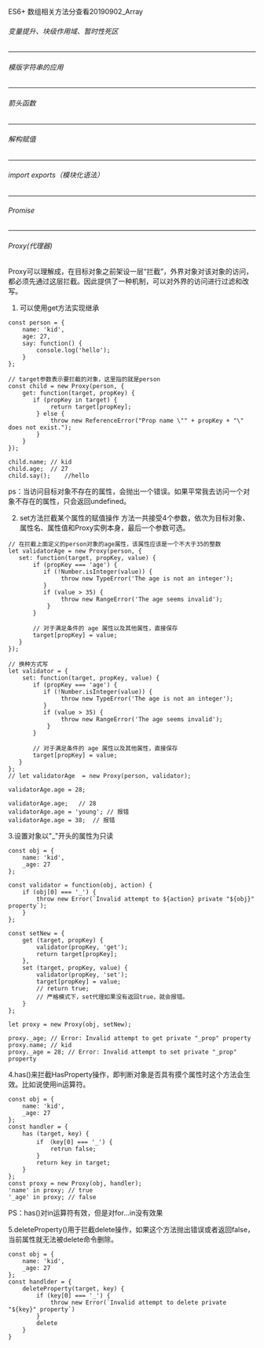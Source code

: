 ES6+ 数组相关方法分查看20190902_Array

###### 变量提升、块级作用域、暂时性死区


*************
###### 模版字符串的应用


*************
###### 箭头函数


*************
###### 解构赋值


*************
###### import  exports（模块化语法）


*************
###### Promise


*************
###### Proxy(代理器)
Proxy可以理解成，在目标对象之前架设一层“拦截”，外界对象对该对象的访问，都必须先通过这层拦截。因此提供了一种机制，可以对外界的访问进行过滤和改写。
1. 可以使用get方法实现继承

```
const person = {
    name: 'kid',
    age: 27,
    say: function() {
        console.log('hello');
    }
};

// target参数表示要拦截的对象，这里指的就是person
const child = new Proxy(person, {
    get: function(target, propKey) {
       if (propKey in target) {
			return target[propKey];
		} else {
			throw new ReferenceError("Prop name \"" + propKey + "\" does not exist.");
		}
    }
});

child.name; // kid
child.age;  // 27
child.say();    //hello    
```
ps：当访问目标对象不存在的属性，会抛出一个错误。如果平常我去访问一个对象不存在的属性，只会返回undefined。

2. set方法拦截某个属性的赋值操作
方法一共接受4个参数，依次为目标对象、属性名、属性值和Proxy实例本身，最后一个参数可选。

```
// 在拦截上面定义的person对象的age属性，该属性应该是一个不大于35的整数
let validatorAge = new Proxy(person, {
   set: function(target, propKey, value) {
       if (propKey === 'age') {
          if (!Number.isInteger(value)) {
               throw new TypeError('The age is not an integer');
          }
          if (value > 35) {
               throw new RangeError('The age seems invalid');
           }
       }
       
       // 对于满足条件的 age 属性以及其他属性，直接保存
       target[propKey] = value;
   }
});

// 换种方式写
let validator = {
    set: function(target, propKey, value) {
       if (propKey === 'age') {
          if (!Number.isInteger(value)) {
               throw new TypeError('The age is not an integer');
          }
          if (value > 35) {
               throw new RangeError('The age seems invalid');
           }
       }
       
       // 对于满足条件的 age 属性以及其他属性，直接保存
       target[propKey] = value;
   }
};
// let validatorAge  = new Proxy(person, validator);

validatorAge.age = 28;

validatorAge.age;   // 28
validatorAge.age = 'young'; // 报错
validatorAge.age = 38;  // 报错
```

3.设置对象以"_"开头的属性为只读

```
const obj = {
	name: 'kid',
	_age: 27 
};

const validator = function(obj, action) {
	if (obj[0] === '_') {
		throw new Error(`Invalid attempt to ${action} private "${obj}" property`);
	}
};

const setNew = {
	get (target, propKey) {
		validator(propKey, 'get');
		return target[propKey];
	},
	set (target, propKey, value) {
		validator(propKey, 'set');
		target[propKey] = value;
		// return true;
		// 严格模式下，set代理如果没有返回true，就会报错。
	}
};

let proxy = new Proxy(obj, setNew);

proxy._age; // Error: Invalid attempt to get private "_prop" property
proxy.name; // kid
proxy._age = 28; // Error: Invalid attempt to set private "_prop" property
```

4.has()来拦截HasProperty操作，即判断对象是否具有摸个属性时这个方法会生效。比如说使用in运算符。

```
const obj = {
    name: 'kid',
    _age: 27
};
const handler = {
    has (target, key) {
        if （key[0] === '_') {
            retrun false;
        }
        return key in target;
    }
};
const proxy = new Proxy(obj, handler);
'name' in proxy; // true
'_age' in proxy; // false
```
PS：has()对in运算符有效，但是对for...in没有效果

5.deleteProperty()用于拦截delete操作，如果这个方法抛出错误或者返回false，当前属性就无法被delete命令删除。

```
const obj = {
    name: 'kid',
    _age: 27
};
const handlder = {
    deleteProperty(target, key) {
        if (key[0] === '_') {
            throw new Error(`Invalid attempt to delete private "${key}" property`)
        }
        delete 
    }
}
```
